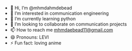 - 👋 Hi, I’m @mhmdahmdebead
- 👀 I’m interested in communication engineering
- 🌱 I’m currently learning python
- 💞️ I’m looking to collaborate on communication projects
- 📫 How to reach me mhmdaebead11@gmail.com
- 😄 Pronouns: LEVI
- ⚡ Fun fact: loving anime

<!---
mhmdahmdebead/mhmdahmdebead is a ✨ special ✨ repository because its `README.md` (this file) appears on your GitHub profile.
You can click the Preview link to take a look at your changes.
--->
